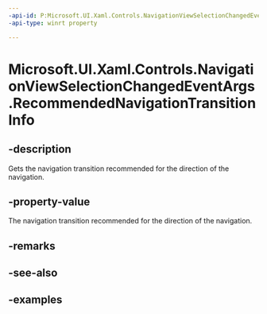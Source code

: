 ```yaml
---
-api-id: P:Microsoft.UI.Xaml.Controls.NavigationViewSelectionChangedEventArgs.RecommendedNavigationTransitionInfo
-api-type: winrt property

---
```

<!-- Property syntax.
public NavigationTransitionInfo RecommendedNavigationTransitionInfo { get; }
-->

# Microsoft.UI.Xaml.Controls.NavigationViewSelectionChangedEventArgs.RecommendedNavigationTransitionInfo


## -description

Gets the navigation transition recommended for the direction of the navigation.


## -property-value

The navigation transition recommended for the direction of the navigation.


## -remarks


## -see-also


## -examples


